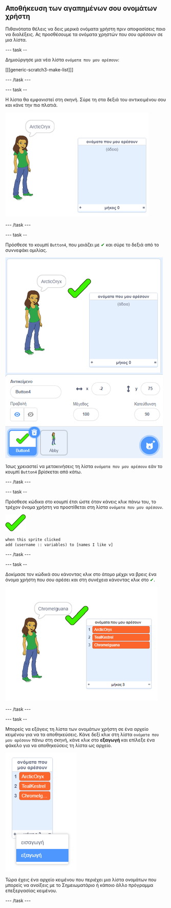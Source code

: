 ## Αποθήκευση των αγαπημένων σου ονομάτων χρήστη

Πιθανότατα θέλεις να δεις μερικά ονόματα χρήστη πριν αποφασίσεις ποιο να διαλέξεις. Ας προσθέσουμε τα ονόματα χρηστών που σου αρέσουν σε μια λίστα.

\--- task --

Δημιούργησε μια νέα λίστα `ονόματα που μου αρέσουν`:

[[[generic-scratch3-make-list]]]

\--- /task \---

\--- task --

Η λίστα θα εμφανιστεί στη σκηνή. Σύρε τη στα δεξιά του αντικειμένου σου και κάνε την πιο πλατιά.

![λίστα 'ονόματα που μου αρέσουν' με τονισμένη την αλλαγή μεγέθους κάτω αριστερά](images/usernames-like-stage.png)

\--- /task \---

\--- task --

Πρόσθεσε το κουμπί `Button4`, που μοιάζει με <span style="color: green;">✔</span> και σύρε το δεξιά από το συννεφάκι ομιλίας.

![αντικείμενο τικ στη σκηνή δίπλα στη λίστα 'ονόματα που μου αρέσουν'](images/usernames-tick.png)

Ίσως χρειαστεί να μετακινήσεις τη λίστα `ονόματα που μου αρέσουν` εάν το κουμπί `Button4` βρίσκεται από κάτω.

\--- /task \---

\--- task --

Πρόσθεσε κώδικα στο κουμπί έτσι ώστε όταν κάνεις κλικ πάνω του, το τρέχον όνομα χρήστη να προστίθεται στη λίστα `ονόματα που μου αρέσουν`.

![κουμπί](images/button-sprite.png)

```blocks3
when this sprite clicked
add (username :: variables) to [names I like v]
```

\--- /task \---

\--- task --

Δοκίμασε τον κώδικά σου κάνοντας κλικ στο άτομο μέχρι να βρεις ένα όνομα χρήστη που σου αρέσει και στη συνέχεια κάνοντας κλικ στο <span style="color: green;">✔</span>.

![λίστα 'ονόματα που μου αρέσουν' με εγγραφές](images/usernames-like-list.png)

\--- /task \---

\--- task --

Μπορείς να εξάγεις τη λίστα των ονομάτων χρήστη σε ένα αρχείο κειμένου για να τα αποθηκεύσεις. Κάνε δεξί κλικ στη λίστα `ονόματα που μου αρέσουν` πάνω στη σκηνή, κάνε κλικ στο **εξαγωγή** και επίλεξε ένα φάκελο για να αποθηκεύσεις τη λίστα ως αρχείο.

![το μενού εξαγωγής εγγραφών από τη λίστα](images/usernames-export.png)

Τώρα έχεις ένα αρχείο κειμένου που περιέχει μια λίστα ονομάτων που μπορείς να ανοίξεις με το Σημειωματάριο ή κάποιο άλλο πρόγραμμα επεξεργασίας κειμένου.

\--- /task \---